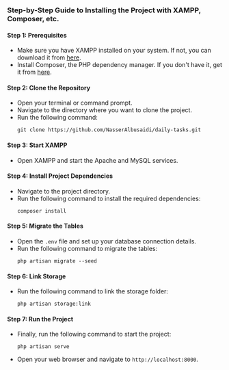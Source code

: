 
### Step-by-Step Guide to Installing the Project with XAMPP, Composer, etc.

#### Step 1: Prerequisites
- Make sure you have XAMPP installed on your system. If not, you can download it from [here](https://www.apachefriends.org/index.html).
- Install Composer, the PHP dependency manager. If you don't have it, get it from [here](https://getcomposer.org/).

#### Step 2: Clone the Repository
- Open your terminal or command prompt.
- Navigate to the directory where you want to clone the project.
- Run the following command:
  ```
  git clone https://github.com/NasserAlbusaidi/daily-tasks.git
  ```

#### Step 3: Start XAMPP
- Open XAMPP and start the Apache and MySQL services.

#### Step 4: Install Project Dependencies
- Navigate to the project directory.
- Run the following command to install the required dependencies:
  ```
  composer install
  ```

#### Step 5: Migrate the Tables
- Open the `.env` file and set up your database connection details.
- Run the following command to migrate the tables:
  ```
  php artisan migrate --seed
  ```

#### Step 6: Link Storage
- Run the following command to link the storage folder:
  ```
  php artisan storage:link
  ```

#### Step 7: Run the Project
- Finally, run the following command to start the project:
  ```
  php artisan serve
  ```
- Open your web browser and navigate to `http://localhost:8000`.
